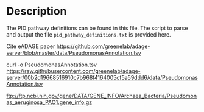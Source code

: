 # Description


The PID pathway definitions can be found in this file.
The script to parse and output the file `pid_pathway_definitions.txt` is provided here.

Cite eADAGE paper
https://github.com/greenelab/adage-server/blob/master/data/PseudomonasAnnotation.tsv

curl -o PseudomonasAnnotation.tsv https://raw.githubusercontent.com/greenelab/adage-server/00b2d19668516910c7b968f4164005cf5a59ddd6/data/PseudomonasAnnotation.tsv

ftp://ftp.ncbi.nih.gov/gene/DATA/GENE_INFO/Archaea_Bacteria/Pseudomonas_aeruginosa_PAO1.gene_info.gz
